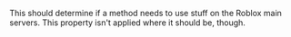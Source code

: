 This should determine if a method needs to use stuff on the Roblox main
servers. This property isn't applied where it should be, though.